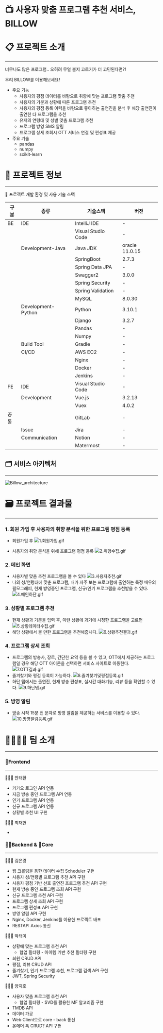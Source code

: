 # 📺 사용자 맞춤 프로그램 추천 서비스, BILLOW

# 📋 프로젝트 소개

---

너무나도 많은 프로그램.. 오히려 무얼 볼지 고르기가 더 고민된다면?!

우리 BILLOW를 이용해보세요!

- 주요 기능
    - 사용자의 평점 데이터를 바탕으로 취향에 맞는 프로그램 맞춤 추천
    - 사용자의 기분과 상황에 따른 프로그램 추천
    - 사용자의 평점 등록 이력을 바탕으로 좋아하는 출연진을 분석 후 해당 출연진이 출연한 타 프로그램을 추천
    - 유저의 연령대 및 성별 맞춤 프로그램 추천
    - 프로그램 방영 SMS 알림
    - 프로그램 상세 조회시 OTT 서비스 연결 및 편성표 제공
- 주요 기술
    - pandas
    - numpy
    - scikit-learn

# 📜 프로젝트 정보

---

🔨 프로젝트 개발 환경 및 사용 기술 스택


| 구분 | 종류               | 기술스택           | 버전           |
| ---- | ------------------ | ------------------ | -------------- |
| BE   | IDE                | IntelliJ IDE       | -              |
|      |                    | Visual Studio Code | -              |
|      | Development-Java   | Java JDK           | oracle 11.0.15 |
|      |                    | SpringBoot         | 2.7.3          |
|      |                    | Spring Data JPA    | -              |
|      |                    | Swagger2           | 3.0.0          |
|      |                    | Spring Security    | -              |
|      |                    | Spring Validation  | -              |
|      |                    | MySQL              | 8.0.30         |
|      | Development-Python | Python             | 3.10.1         |
|      |                    | Django             | 3.2.7          |
|      |                    | Pandas             | -              |
|      |                    | Numpy              | -              |
|      | Build Tool         | Gradle             | -              |
|      | CI/CD              | AWS EC2            | -              |
|      |                    | Nginx              | -              |
|      |                    | Docker             | -              |
|      |                    | Jenkins            | -              |
| FE   | IDE                | Visual Studio Code | -              |
|      | Development        | Vue.js             | 3.2.13         |
|      |                    | Vuex               | 4.0.2          |
| 공통 |                    | GitLab             | -              |
|      | Issue              | Jira               | -              |
|      | Communication      | Notion             | -              |
|      |                    | Matermost          | -              |

## 🗂 서비스 아키텍처

---

![Billow_architecture](./assets/Billow_architecture.png)

# 🗃 프로젝트 결과물

---
### 1. 회원 가입 후 사용자의 취향 분석을 위한 프로그램 평점 등록

- 회원가입 후
![1.회원가입.gif](assets/1.회원가입.gif)

- 사용자의 취향 분석을 위해 프로그램 평점 등록
![2.취향수집.gif](assets/2.취향수집.gif)
  []()


### 2. 메인 화면

- 사용자별 맞춤 추천 프로그램을 볼 수 있다
![3.사용자추천.gif](assets/3.사용자추천.gif)
- 나의 성/연령대에 맞춘 프로그램, 내가 자주 보는 프로그램에 출연하는 특정 배우의 필모그래피, 현재 방영중인 프로그램, 신규/인기 프로그램을 추천받을 수 있다.
  ![4.메인하단.gif](assets/4.메인하단.gif)
### 3. 상황별 프로그램 추천

- 현재 상황과 기분을 입력 후, 이런 상황에 과거에 시청한 프로그램을 고르면
![5.상황데이터수집.gif](assets/5.상황데이터수집.gif)
- 해당 상황에서 볼 만한 프로그램을 추천해줍니다.
  ![6.상황추천결과.gif](assets/6.상황추천결과.gif)
### 4. 프로그램 상세 조회

- 프로그램의 방송사, 장르, 간단한 요약 등을 볼 수 있고, OTT에서 제공하는 프로그램일 경우 해당 OTT 아이콘을 선택하면 서비스 사이트로 이동한다.
  ![7.OTT결과.gif](assets/7.OTT결과.gif)
- 즐겨찾기와 평점 등록이 가능하다.
  ![8.즐겨찾기및평점등록.gif](assets/8.즐겨찾기및평점등록.gif)
- 하단 탭에서는 출연진, 현재 방송 편성표, 실시간 대화기능, 리뷰 등을 확인할 수 있다.
  ![9.하단탭.gif](assets/9.하단탭.gif)

### 5. 방영 알림

- 방송 시작 15분 전 문자로 방영 알림을 제공하는 서비스를 이용할 수 있다.
  ![10.방영알림등록.gif](assets/10.방영알림등록.gif)
# 👨‍👩‍👧‍👦 팀 소개

---

### 🎨Frontend

---

🧑🏻‍💻 안태환

- 카카오 로그인 API 연동
- 지금 방송 중인 프로그램 API 연동
- 인기 프로그램 API 연동
- 신규 프로그램 API 연동
- 상황별 추천 UI 구현

🧑🏻‍💻 최재현

-

### 💪🏽Backend & 🧠Core

---

👩🏻‍💻 김은경

- 웹 크롤링을 통한 데이터 수집 Scheduler 구현
- 사용자 성/연령별 프로그램 추천 API 구현
- 사용자 평점 기반 선호 출연진 프로그램 추천 API 구현
- 현재 방송 중인 프로그램 조회 API 구현
- 신규 프로그램 추천 API 구현
- 프로그램 상세 조회 API 구현
- 프로그램 편성표 API 구현
- 방영 알림 API 구현
- Nginx, Docker, Jenkins를 이용한 프로젝트 배포
- RESTAPI Axios 통신

👩🏻‍💻 박태이

- 상황에 맞는 프로그램 추천 API
    - 협업 필터링 - 아이템 기반 추천 필터링 구현
- 회원 CRUD API
- 평점, 리뷰 CRUD API
- 즐겨찾기, 인기 프로그램 추천, 프로그램 검색 API 구현
- JWT, Spring Security

🧑🏻‍💻 양지호

- 사용자 맞춤 프로그램 추천 API
    - 협업 필터링 - SVD를  활용한 MF 알고리즘 구현
- TMDB API
- 데이터 가공
- Web Client으로 core - back 통신
- 온에어 톡 CRUD? API 구현